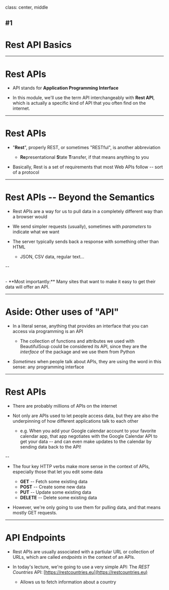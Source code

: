 class: center, middle

## #1
# Rest API Basics

---

# Rest APIs

- API stands for **Application Programming Interface**

- In this module, we'll use the term API interchangeably with **Rest API**, which is actually a specific kind of API that you often find on the internet.

---

# Rest APIs

- "**Rest**", properly REST, or sometimes "RESTful", is another abbreviation

  - **Re**presentational **S**tate **T**ransfer, if that means anything to you

- Basically, Rest is a set of requirements that most Web APIs follow -- sort of a protocol

---

# Rest APIs -- Beyond the Semantics

- Rest APIs are a way for us to pull data in a completely different way than a browser would

- We send simpler requests (usually), sometimes with *parameters* to indicate what we want

- The server typically sends back a response with something other than HTML

  - JSON, CSV data, regular text...

--

<br>
- **Most importantly:** Many sites that want to make it easy to get their data will offer an API.

---

# Aside: Other uses of "API"

- In a literal sense, anything that provides an interface that you can access via programming is an API

  - The collection of functions and attributes we used with BeautifulSoup could be considered its API, since they are the *interface* of the package and we use them from Python

- *Sometimes* when people talk about APIs, they are using the word in this sense: any programming interface

---

# Rest APIs

- There are probably millions of APIs on the internet

- Not only are APIs used to let people access data, but they are also the underpinning of how different applications talk to each other

  - e.g. When you add your Google calendar account to your favorite calendar app, that app negotiates with the Google Calendar API to get your data -- and can even make updates to the calendar by sending data back to the API!

--

- The four key HTTP verbs make more sense in the context of APIs, especially those that let you edit some data

  - **GET** -- Fetch some existing data
  - **POST** -- Create some new data
  - **PUT** -- Update some existing data
  - **DELETE** -- Delete some existing data

- However, we're only going to use them for pulling data, and that means mostly GET requests.

---

# API Endpoints

- Rest APIs are usually associated with a partiular URL or collection of URLs, which are called *endpoints* in the context of an APIs.

- In today's lecture, we're going to use a very simple API: The *REST Countries* API: [https://restcountries.eu](https://restcountries.eu)

  - Allows us to fetch information about a country
